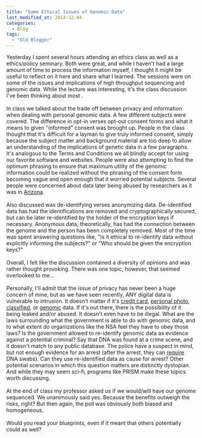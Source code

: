 ```yaml
---
title: "Some Ethical Issues of Genomic Data"
last_modified_at: 2014-12-04
categories:
  - Blog
tags:
  - "Old Blogger"
---
```

Yesterday I spent several hours attending an ethics class as well as a ethics/policy seminary. Both were great, and while I haven't had a large amount of time to process the information myself, I thought it might be useful to reflect on it here and share what I learned. The sessions were on some of the issues and implications of high throughput sequencing and genomic data. While the lecture was interesting, it's the class discussion I've been thinking about most .<br />
<br />
In class we talked about the trade off between privacy and information when dealing with personal genomic data. A few different subjects were covered. The difference in opt-in verses opt-out consent forms and what it means to given "informed" consent was brought up. People in the class thought that it's difficult for a layman to give truly informed consent, simply because the subject matter and background material are too deep to allow an understanding of the implications of genetic data in a few paragraphs. It's analogous to the Terms and Conditions we all blindly accept for using our favorite software and websites. People were also attempting to find the optimum phrasing to ensure that maximum utility of the genomic information could be realized without the phrasing of the consent form becoming vague and open enough that it worried potential subjects. Several people were concerned about data later being abused by researchers as it was in <a href="http://genetics.ncai.org/case-study/havasupai-Tribe.cfm">Arizona</a>. <br />
<br />
Also discussed was de-identifying verses anonymizing data. De-identified data has had the identifications are removed and cryptographically secured, but can be later re-identified by the holder of the encryption keys if necessary. Anonymous data, theoretically, has had the connection between the genome and the person has been completely removed. Most of the time was spent answering questions like, "Is it ethical to re-identify data without explicitly informing the subjects?" or "Who should be given the encryption keys?"<br />
<br />
Overall, I felt like the discussion contained a diversity of opinions and was rather thought provoking. There was one topic, however, that seemed overlooked to me...<br />
<br />
Personally, I'll admit that the issue of privacy has never been a huge concern of mine, but as we have seen recently, ANY digital data is vulnerable to intrusion. It doesn't matter if it's&nbsp;<a href="http://bits.blogs.nytimes.com/2014/09/08/home-depot-confirms-that-it-was-hacked/">credit card</a>, <a href="http://www.bbc.com/news/technology-29076899">personal photo</a>, <a href="http://en.wikipedia.org/wiki/Edward_Snowden">classified</a>, or <a href="http://www.renci.org/wp-content/uploads/2014/02/0313WhitePaper-iRODS.pdf">genomic</a>&nbsp;data. If it's out there, there is the possibility of it being leaked and/or abused. It doesn't even have to be illegal. What are the laws surrounding what the government is able to do with genomic data, and to what extent do organizations like the NSA feel they have to obey those laws? Is the government allowed to re-identify genomic data as evidence against a potential criminal? Say that DNA was found at a crime scene, and it doesn't match to any public database. The police have a suspect in mind, but not enough evidence for an arrest (after the arrest, they can <a href="http://www.cnn.com/2013/06/03/justice/supreme-court-dna-tests/">require </a>DNA swabs). Can they use re-identified data as cause for arrest? Other potential scenarios in which this question matters are distinctly dystopian. And while they may seem sci-fi, programs like PRISM make these topics worth discussing.<br />
<br />
At the end of class my professor asked us if we would/will have our genome sequenced. We unanimously said yes. Because the benefits outweigh the risks, right? But then again, the poll was obviously both biased and homogeneous.<br />
<br />
Would you read your blueprints, even if it meant that others potentially could as well?